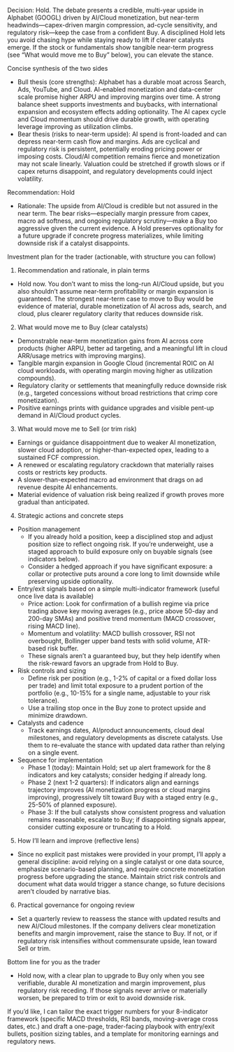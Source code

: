 Decision: Hold. The debate presents a credible, multi-year upside in Alphabet (GOOGL) driven by AI/Cloud monetization, but near-term headwinds—capex-driven margin compression, ad-cycle sensitivity, and regulatory risk—keep the case from a confident Buy. A disciplined Hold lets you avoid chasing hype while staying ready to lift if clearer catalysts emerge. If the stock or fundamentals show tangible near-term progress (see “What would move me to Buy” below), you can elevate the stance.

Concise synthesis of the two sides
- Bull thesis (core strengths): Alphabet has a durable moat across Search, Ads, YouTube, and Cloud. AI-enabled monetization and data-center scale promise higher ARPU and improving margins over time. A strong balance sheet supports investments and buybacks, with international expansion and ecosystem effects adding optionality. The AI capex cycle and Cloud momentum should drive durable growth, with operating leverage improving as utilization climbs.
- Bear thesis (risks to near-term upside): AI spend is front-loaded and can depress near-term cash flow and margins. Ads are cyclical and regulatory risk is persistent, potentially eroding pricing power or imposing costs. Cloud/AI competition remains fierce and monetization may not scale linearly. Valuation could be stretched if growth slows or if capex returns disappoint, and regulatory developments could inject volatility.

Recommendation: Hold
- Rationale: The upside from AI/Cloud is credible but not assured in the near term. The bear risks—especially margin pressure from capex, macro ad softness, and ongoing regulatory scrutiny—make a Buy too aggressive given the current evidence. A Hold preserves optionality for a future upgrade if concrete progress materializes, while limiting downside risk if a catalyst disappoints.

Investment plan for the trader (actionable, with structure you can follow)

1) Recommendation and rationale, in plain terms
- Hold now. You don’t want to miss the long-run AI/Cloud upside, but you also shouldn’t assume near-term profitability or margin expansion is guaranteed. The strongest near-term case to move to Buy would be evidence of material, durable monetization of AI across ads, search, and cloud, plus clearer regulatory clarity that reduces downside risk.

2) What would move me to Buy (clear catalysts)
- Demonstrable near-term monetization gains from AI across core products (higher ARPU, better ad targeting, and a meaningful lift in cloud ARR/usage metrics with improving margins).
- Tangible margin expansion in Google Cloud (incremental ROIC on AI cloud workloads, with operating margin moving higher as utilization compounds).
- Regulatory clarity or settlements that meaningfully reduce downside risk (e.g., targeted concessions without broad restrictions that crimp core monetization).
- Positive earnings prints with guidance upgrades and visible pent-up demand in AI/Cloud product cycles.

3) What would move me to Sell (or trim risk)
- Earnings or guidance disappointment due to weaker AI monetization, slower cloud adoption, or higher-than-expected opex, leading to a sustained FCF compression.
- A renewed or escalating regulatory crackdown that materially raises costs or restricts key products.
- A slower-than-expected macro ad environment that drags on ad revenue despite AI enhancements.
- Material evidence of valuation risk being realized if growth proves more gradual than anticipated.

4) Strategic actions and concrete steps
- Position management
  - If you already hold a position, keep a disciplined stop and adjust position size to reflect ongoing risk. If you’re underweight, use a staged approach to build exposure only on buyable signals (see indicators below).
  - Consider a hedged approach if you have significant exposure: a collar or protective puts around a core long to limit downside while preserving upside optionality.
- Entry/exit signals based on a simple multi-indicator framework (useful once live data is available)
  - Price action: Look for confirmation of a bullish regime via price trading above key moving averages (e.g., price above 50-day and 200-day SMAs) and positive trend momentum (MACD crossover, rising MACD line).
  - Momentum and volatility: MACD bullish crossover, RSI not overbought, Bollinger upper band tests with solid volume, ATR-based risk buffer.
  - These signals aren’t a guaranteed buy, but they help identify when the risk-reward favors an upgrade from Hold to Buy.
- Risk controls and sizing
  - Define risk per position (e.g., 1-2% of capital or a fixed dollar loss per trade) and limit total exposure to a prudent portion of the portfolio (e.g., 10-15% for a single name, adjustable to your risk tolerance).
  - Use a trailing stop once in the Buy zone to protect upside and minimize drawdown.
- Catalysts and cadence
  - Track earnings dates, AI/product announcements, cloud deal milestones, and regulatory developments as discrete catalysts. Use them to re-evaluate the stance with updated data rather than relying on a single event.
- Sequence for implementation
  - Phase 1 (today): Maintain Hold; set up alert framework for the 8 indicators and key catalysts; consider hedging if already long.
  - Phase 2 (next 1-2 quarters): If indicators align and earnings trajectory improves (AI monetization progress or cloud margins improving), progressively tilt toward Buy with a staged entry (e.g., 25-50% of planned exposure).
  - Phase 3: If the bull catalysts show consistent progress and valuation remains reasonable, escalate to Buy; if disappointing signals appear, consider cutting exposure or truncating to a Hold.

5) How I’ll learn and improve (reflective lens)
- Since no explicit past mistakes were provided in your prompt, I’ll apply a general discipline: avoid relying on a single catalyst or one data source, emphasize scenario-based planning, and require concrete monetization progress before upgrading the stance. Maintain strict risk controls and document what data would trigger a stance change, so future decisions aren’t clouded by narrative bias.

6) Practical governance for ongoing review
- Set a quarterly review to reassess the stance with updated results and new AI/Cloud milestones. If the company delivers clear monetization benefits and margin improvement, raise the stance to Buy. If not, or if regulatory risk intensifies without commensurate upside, lean toward Sell or trim.

Bottom line for you as the trader
- Hold now, with a clear plan to upgrade to Buy only when you see verifiable, durable AI monetization and margin improvement, plus regulatory risk receding. If those signals never arrive or materially worsen, be prepared to trim or exit to avoid downside risk.

If you’d like, I can tailor the exact trigger numbers for your 8-indicator framework (specific MACD thresholds, RSI bands, moving-average cross dates, etc.) and draft a one-page, trader-facing playbook with entry/exit bullets, position sizing tables, and a template for monitoring earnings and regulatory news.